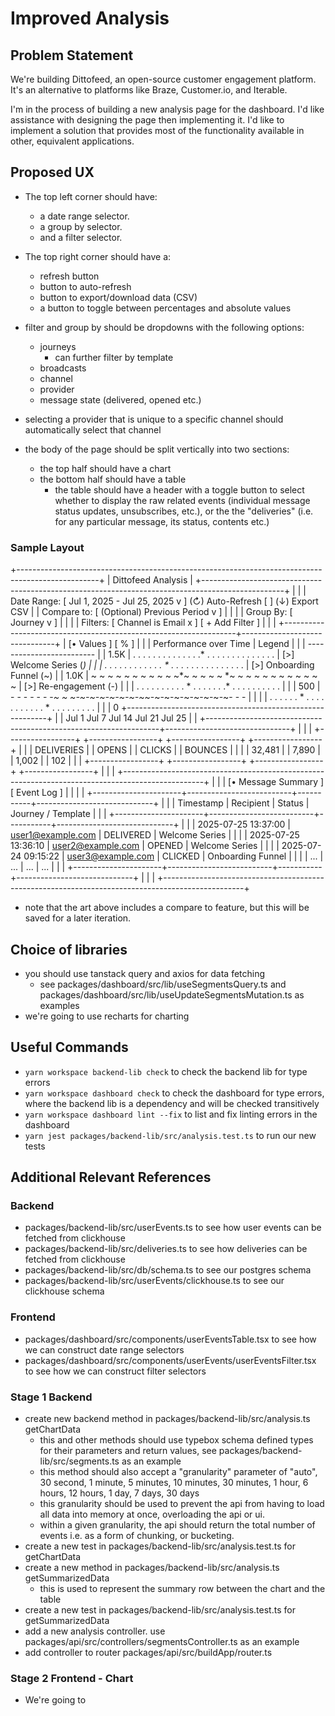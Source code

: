 # Improved Analysis

## Problem Statement

We're building Dittofeed, an open-source customer engagement platform. It's an alternative to platforms like Braze, Customer.io, and Iterable.

I'm in the process of building a new analysis page for the dashboard. I'd like assistance with designing the page then implementing it. I'd like to implement a solution that provides most of the functionality available in other, equivalent applications.

## Proposed UX

- The top left corner should have:
    - a date range selector.
    - a group by selector.
    - and a filter selector.
- The top right corner should have a:
    - refresh button
    - button to auto-refresh
    - button to export/download data (CSV)
    - a button to toggle between percentages and absolute values

- filter and group by should be dropdowns with the following options:
    - journeys
        - can further filter by template
    - broadcasts
    - channel
    - provider
    - message state (delivered, opened etc.)
- selecting a provider that is unique to a specific channel should automatically select that channel
- the body of the page should be split vertically into two sections:
    - the top half should have a chart
    - the bottom half should have a table
        - the table should have a header with a toggle button to select whether to display the raw related events (individual message status updates, unsubscribes, etc.), or the the "deliveries" (i.e. for any particular message, its status, contents etc.)

### Sample Layout

+--------------------------------------------------------------------------------------------------+
| Dittofeed Analysis                                                                               |
+--------------------------------------------------------------------------------------------------+
|                                                                                                  |
|  Date Range: [ Jul 1, 2025 - Jul 25, 2025 v ]               (↻) Auto-Refresh [ ] (↓) Export CSV  |
|  Compare to: [ (Optional) Previous Period v ]                                                    |
|                                                                                                  |
|  Group By: [ Journey                      v ]                                                    |
|                                                                                                  |
|  Filters:  [ Channel is Email x ] [ + Add Filter ]                                               |
|                                                                                                  |
+------------------------------------------------------------------+-------------------------------+
|   [• Values ] [  %   ]                                           |                               |
|   Performance over Time                                          |            Legend             |
|                                                                  |   -------------------------   |
|   1.5K | . . . . . . . . . . . . . .* . . . . . . . . . . . . . . |   [>] Welcome Series (*)      |
|        | . . . . . . . . . . . . * . . .* . . . . . . . . . . . . |   [>] Onboarding Funnel (~)   |
|   1.0K | ~ ~ ~ ~ ~ ~ ~ ~ ~ ~ ~*~ ~ ~ ~ ~ *~ ~ ~ ~ ~ ~ ~ ~ ~ ~ ~ ~ |   [>] Re-engagement (-)       |
|        | . . . . . . . . . . * . . . . . . .* . . . . . . . . . . |                               |
|    500 | - - - - - - -*~ ~ ~-~-~-~-~-~-~-~*~-~-~-~-~-~-~-~-~- - - |                               |
|        | . . . . . . * . . . . . . . . . . . * . . . . . . . . .  |                               |
|      0 +----------------------------------------------------------+                               |
|          Jul 1      Jul 7       Jul 14      Jul 21      Jul 25   |                               |
+------------------------------------------------------------------+-------------------------------+
|                                                                                                  |
|   +-----------------+  +-----------------+  +-----------------+  +-----------------+             |
|   |   DELIVERIES    |  |      OPENS      |  |      CLICKS     |  |     BOUNCES     |             |
|   |     32,481      |  |      7,890      |  |      1,002      |  |       102       |             |
|   +-----------------+  +-----------------+  +-----------------+  +-----------------+             |
|                                                                                                  |
+--------------------------------------------------------------------------------------------------+
|                                                                                                  |
|   [• Message Summary ] [ Event Log ]                                                             |
|                                                                                                  |
|   +----------------------+--------------------------+-----------+-----------------------------+  |
|   | Timestamp            | Recipient                | Status    | Journey / Template          |  |
|   +----------------------+--------------------------+-----------+-----------------------------+  |
|   | 2025-07-25 13:37:00  | user1@example.com        | DELIVERED | Welcome Series              |  |
|   | 2025-07-25 13:36:10  | user2@example.com        | OPENED    | Welcome Series              |  |
|   | 2025-07-24 09:15:22  | user3@example.com        | CLICKED   | Onboarding Funnel           |  |
|   | ...                  | ...                      | ...       | ...                         |  |
|   +----------------------+--------------------------+-----------+-----------------------------+  |
|                                                                                                  |
+--------------------------------------------------------------------------------------------------+

- note that the art above includes a compare to feature, but this will be saved for a later iteration.

## Choice of libraries

- you should use tanstack query and axios for data fetching
    - see packages/dashboard/src/lib/useSegmentsQuery.ts and packages/dashboard/src/lib/useUpdateSegmentsMutation.ts as examples
- we're going to use recharts for charting

## Useful Commands

- `yarn workspace backend-lib check` to check the backend lib for type errors
- `yarn workspace dashboard check` to check the dashboard for type errors, where the backend lib is a dependency and will be checked transitively
- `yarn workspace dashboard lint --fix` to list and fix linting errors in the dashboard
- `yarn jest packages/backend-lib/src/analysis.test.ts` to run  our new tests

## Additional Relevant References

### Backend

- packages/backend-lib/src/userEvents.ts to see how user events can be fetched from clickhouse
- packages/backend-lib/src/deliveries.ts to see how deliveries can be fetched from clickhouse
- packages/backend-lib/src/db/schema.ts to see our postgres schema
- packages/backend-lib/src/userEvents/clickhouse.ts to see our clickhouse schema

### Frontend

- packages/dashboard/src/components/userEventsTable.tsx to see how we can construct date range selectors
- packages/dashboard/src/components/userEvents/userEventsFilter.tsx to see how we can construct filter selectors

### Stage 1 Backend

- create new backend method in packages/backend-lib/src/analysis.ts getChartData
    - this and other methods should use typebox schema defined types for their parameters and return values, see packages/backend-lib/src/segments.ts as an example
    - this method should also accept a "granularity" parameter of "auto", 30 second, 1 minute, 5 minutes, 10 minutes, 30 minutes, 1 hour, 6 hours, 12 hours, 1 day, 7 days, 30 days
    - this granularity should be used to prevent the api from having to load all data into memory at once, overloading the api or ui.
    - within a given granularity, the api should return the total number of events i.e. as a form of chunking, or bucketing.
- create a new test in packages/backend-lib/src/analysis.test.ts for getChartData
- create a new method in packages/backend-lib/src/analysis.ts getSummarizedData
    - this is used to represent the summary row between the chart and the table
- create a new test in packages/backend-lib/src/analysis.test.ts for getSummarizedData
- add a new analysis controller. use packages/api/src/controllers/segmentsController.ts as an example
- add controller to router packages/api/src/buildApp/router.ts

### Stage 2 Frontend - Chart

- We're going to 